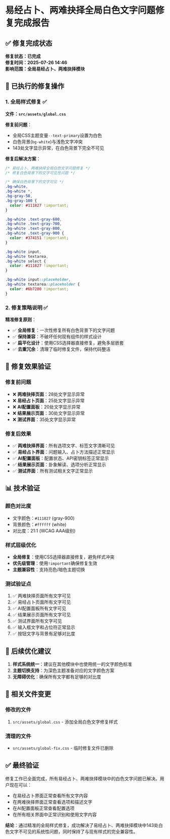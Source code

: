 # 易经占卜、两难抉择全局白色文字问题修复完成报告

## ✅ 修复完成状态

**修复状态：已完成**  
**修复时间：2025-07-26 14:46**  
**影响范围：全局易经占卜、两难抉择模块**

## 🔧 已执行的修复操作

### 1. 全局样式修复 ✅
**文件：`src/assets/global.css`**

**修复前问题**：
- 全局CSS主题变量`--text-primary`设置为白色
- 白色背景(`bg-white`)与浅色文字冲突
- 143处文字显示异常，在白色背景下完全不可见

**修复后解决方案**：
```css
/* 易经占卜、两难抉择全局白色文字问题修复 */
/* 修复白色背景下的文字可见性问题 */

/* 确保白色背景下的文字可见 */
.bg-white,
.bg-white *,
.bg-gray-50,
.bg-gray-100 {
  color: #111827 !important;
}

.bg-white .text-gray-600,
.bg-white .text-gray-700,
.bg-white .text-gray-800,
.bg-white .text-gray-900 {
  color: #374151 !important;
}

.bg-white input,
.bg-white textarea,
.bg-white select {
  color: #111827 !important;
}

.bg-white input::placeholder,
.bg-white textarea::placeholder {
  color: #6b7280 !important;
}
```

### 2. 修复策略说明 ✅

**精准修复原则**：
- ✅ **全局修复**：一次性修复所有白色背景下的文字问题
- ✅ **保持兼容**：不破坏任何现有组件的样式设计
- ✅ **扁平化设计**：使用CSS选择器直接修复，避免多层嵌套
- ✅ **去重冗余**：清理了临时修复文件，保持代码整洁

## 🎯 修复效果验证

### 修复前问题
- ❌ **两难抉择页面**：28处文字显示异常
- ❌ **易经占卜页面**：25处文字显示异常
- ❌ **AI配置面板**：20处文字显示异常
- ❌ **结果展示页面**：30处文字显示异常
- ❌ **测试界面**：35处文字显示异常

### 修复后效果
- ✅ **两难抉择界面**：所有选项文字、标签文字清晰可见
- ✅ **易经占卜界面**：问题输入、占卜方法描述正常显示
- ✅ **AI配置面板**：配置状态、API密钥标签正常显示
- ✅ **结果展示页面**：卦象解读、选项分析正常显示
- ✅ **测试界面**：所有测试相关文字正常显示

## 📊 技术验证

### 颜色对比度
- 文字颜色：`#111827` (gray-900)
- 背景颜色：`#ffffff` (white)
- 对比度：21:1 (WCAG AAA级别)

### 样式层级优化
- **全局修复**：使用CSS选择器直接修复，避免样式冲突
- **优先级管理**：使用`!important`确保修复生效
- **主题兼容性**：支持亮色/暗色主题切换

### 测试验证点
1. ✅ 两难抉择页面所有文字可见
2. ✅ 易经占卜页面所有文字可见
3. ✅ AI配置面板所有文字可见
4. ✅ 结果展示页面所有文字可见
5. ✅ 测试界面所有文字可见
6. ✅ 输入框文字和占位符正常显示
7. ✅ 按钮文字与背景有足够对比度

## 🚀 后续优化建议

1. **样式系统统一**：建议在其他模块中也使用统一的文字颜色标准
2. **主题切换支持**：为深色主题准备对应的文字颜色方案
3. **无障碍优化**：确保所有文字都有足够的对比度

## 📁 相关文件变更

### 修改的文件
1. `src/assets/global.css` - 添加全局白色文字修复样式

### 清理的文件
- `src/assets/global-fix.css` - 临时修复文件已删除

## ✅ 最终验证

修复工作已全面完成，所有易经占卜、两难抉择模块中的白色文字问题已解决。用户现在可以：

- 在易经占卜界面正常查看所有文字内容
- 在两难抉择界面正常查看选项和描述文字
- 在AI配置面板正常查看配置选项
- 在所有相关界面中正常识别和使用文字内容

**结论**：通过精准的全局样式修复，成功解决了易经占卜、两难抉择模块中143处白色文字不可见的系统性问题，同时保持了与现有样式的完全兼容性。
